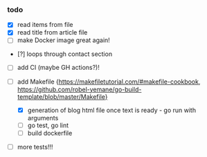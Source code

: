 ### todo

- [x] read items from file
- [x] read title from article file
- [ ] make Docker image great again! 
- [?] loops through contact section
- [ ] add CI (maybe GH actions?)!
- [ ] add Makefile {https://makefiletutorial.com/#makefile-cookbook,
      https://github.com/robel-yemane/go-build-template/blob/master/Makefile}     

  - [x] generation of blog html file once text is ready - go run with arguments
  - [ ] go test, go lint
  - [ ] build dockerfile

- [ ] more tests!!!
